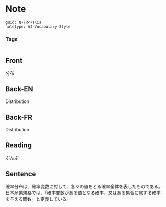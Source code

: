 # Note
```
guid: Q+7R<+TKis
notetype: AI-Vocabulary-Style
```

### Tags
```
```

## Front
分布

## Back-EN
Distribution

## Back-FR
Distribution

## Reading
ぶんぷ

## Sentence
確率分布は、確率変数に対して、各々の値をとる確率全体を表したものである。日本産業規格では、「確率変数がある値となる確率，又はある集合に属する確率を与える関数」と定義している。
